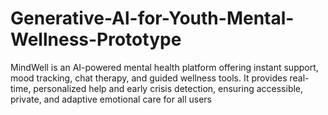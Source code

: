 # Generative-Al-for-Youth-Mental-Wellness-Prototype
MindWell is an AI-powered mental health platform offering instant support, mood tracking, chat therapy, and guided wellness tools. It provides real-time, personalized help and early crisis detection, ensuring accessible, private, and adaptive emotional care for all users
